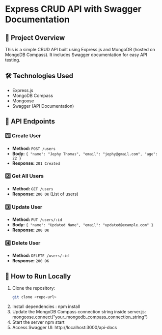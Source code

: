 # Express CRUD API with Swagger Documentation

## 🚀 Project Overview
This is a simple CRUD API built using Express.js and MongoDB (hosted on MongoDB Compass). It includes Swagger documentation for easy API testing.

## 🛠 Technologies Used
- Express.js
- MongoDB Compass
- Mongoose
- Swagger (API Documentation)

## 📌 API Endpoints
### 1️⃣ Create User  
- **Method:** `POST /users`  
- **Body:** `{ "name": "Jephy Thomas", "email": "jephy@gmail.com", "age": 22 }`  
- **Response:** `201 Created`

### 2️⃣ Get All Users  
- **Method:** `GET /users`  
- **Response:** `200 OK` (List of users)

### 3️⃣ Update User  
- **Method:** `PUT /users/:id`  
- **Body:** `{ "name": "Updated Name", "email": "updated@example.com" }`  
- **Response:** `200 OK`

### 4️⃣ Delete User  
- **Method:** `DELETE /users/:id`  
- **Response:** `200 OK`

## 📖 How to Run Locally  
1. Clone the repository:  
   ```sh
   git clone <repo-url>
2. Install dependencies :
   npm install
3. Update the MongoDB Compass connection string inside server.js:
    mongoose.connect("your_mongodb_compass_connection_string")
4. Start the server
   npm start
5. Access Swagger UI: http://localhost:3000/api-docs
   
